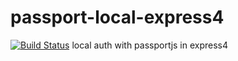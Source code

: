 # passport-local-express4
[![Build Status](https://travis-ci.org/devprashant/passport-local-express4.svg?branch=master)](https://travis-ci.org/devprashant/passport-local-express4)
local auth with passportjs in express4 
